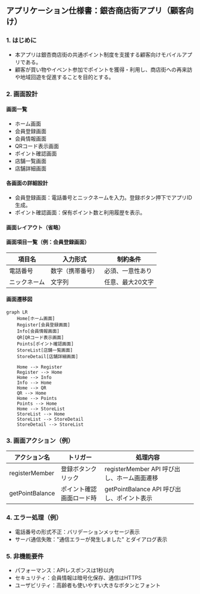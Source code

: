 ## アプリケーション仕様書：銀杏商店街アプリ（顧客向け）

### 1. はじめに

* 本アプリは銀杏商店街の共通ポイント制度を支援する顧客向けモバイルアプリである。
* 顧客が買い物やイベント参加でポイントを獲得・利用し、商店街への再来訪や地域回遊を促進することを目的とする。

### 2. 画面設計

#### 画面一覧

* ホーム画面
* 会員登録画面
* 会員情報画面
* QRコード表示画面
* ポイント確認画面
* 店舗一覧画面
* 店舗詳細画面

#### 各画面の詳細設計

* 会員登録画面：電話番号とニックネームを入力。登録ボタン押下でアプリID生成。
* ポイント確認画面：保有ポイント数と利用履歴を表示。

#### 画面レイアウト（省略）

#### 画面項目一覧（例：会員登録画面）

| 項目名    | 入力形式     | 制約条件      |
| ------ | -------- | --------- |
| 電話番号   | 数字（携帯番号） | 必須、一意性あり  |
| ニックネーム | 文字列      | 任意、最大20文字 |

#### 画面遷移図

```mermaid
graph LR
    Home[ホーム画面]
    Register[会員登録画面]
    Info[会員情報画面]
    QR[QRコード表示画面]
    Points[ポイント確認画面]
    StoreList[店舗一覧画面]
    StoreDetail[店舗詳細画面]

    Home --> Register
    Register --> Home
    Home --> Info
    Info --> Home
    Home --> QR
    QR --> Home
    Home --> Points
    Points --> Home
    Home --> StoreList
    StoreList --> Home
    StoreList --> StoreDetail
    StoreDetail --> StoreList
```

### 3. 画面アクション（例）

| アクション名          | トリガー         | 処理内容                            |
| --------------- | ------------ | ------------------------------- |
| registerMember  | 登録ボタンクリック    | registerMember API 呼び出し、ホーム画面遷移 |
| getPointBalance | ポイント確認画面ロード時 | getPointBalance API 呼び出し、ポイント表示 |

### 4. エラー処理（例）

* 電話番号の形式不正：バリデーションメッセージ表示
* サーバ通信失敗："通信エラーが発生しました" とダイアログ表示

### 5. 非機能要件

* パフォーマンス：APIレスポンスは1秒以内
* セキュリティ：会員情報は暗号化保存、通信はHTTPS
* ユーザビリティ：高齢者も使いやすい大きなボタンとフォント
